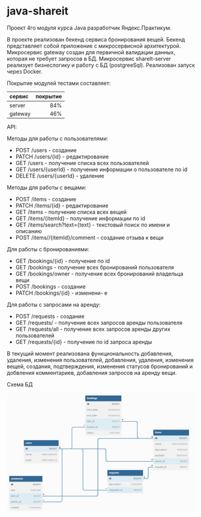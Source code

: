 # java-shareit


Проект 4го модуля курса Java разработчик Яндекс.Практикум.

В проекте реализован бекенд сервиса бронирования вещей. Бекенд представляет собой приложение с микросервисной
архитектурой.
Микросервис gateway создан для первичной валидации данных, которая не требует запросов в БД.
Микросервис shareIt-server реализует бизнеслогику и работу с БД (postgreeSql).
Реализован запуск через Docker.

Покрытие модулей тестами составляет:


сервис | покрытие
:------|----------:
 server | 84%
 gateway | 46%


API: 

Методы для работы с пользователями:
- POST /users - создание
- PATCH /users/{id} - редактирование
- GET /users - получение списка всех пользователей
- GET /users/{userId} - получение информации о пользователе по id
- DELETE /users/{userId} - удаление

Методы для работы с вещами:
- POST /items - создание
- PATCH /items/{id} - редактирование
- GET /items - получение списка всех вещей
- GET /items/{itemId} - получение информации по id
- GET /items/search?text={text} - текстовый поиск по имени и описанию
- POST /items//{itemId}/comment - создание отзыва к вещи

Для работы с бронированиями:
- GET /bookings/{id} - получение по id
- GET /bookings - получение всех бронирований пользователя
- GET /bookings/owner - получение всех бронирований владельца вещи
- POST /bookings - создание
- PATCH /bookings/{id} - изменени- е

Для работы с запросами на аренду:
- POST /requests - создание
- GET /requests/ - получение всех запросов аренды пользователя
- GET /requests/all - получение всех запросов аренды других пользователей
- GET /requests/{id} - получение по id запроса аренды

В текущий момент реализована функциональность добавления, удаления, изменения пользователей, добавления, удаления,
изменения вещей, создания, подтверждения, изменения статусов бронирований и добвления комментариев, добавления запросов
на аренду вещи.

Схема БД

![er filmorate](https://github.com/SugarFoxy/java-shareit/blob/add-docker/resources/shareItDB.jpg?raw=true)
